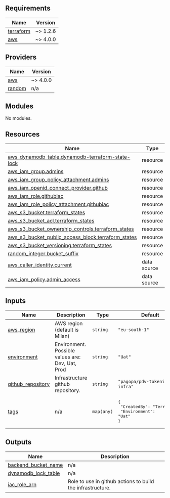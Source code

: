 ## Requirements

| Name | Version |
|------|---------|
| <a name="requirement_terraform"></a> [terraform](#requirement\_terraform) | ~> 1.2.6 |
| <a name="requirement_aws"></a> [aws](#requirement\_aws) | ~> 4.0.0 |

## Providers

| Name | Version |
|------|---------|
| <a name="provider_aws"></a> [aws](#provider\_aws) | ~> 4.0.0 |
| <a name="provider_random"></a> [random](#provider\_random) | n/a |

## Modules

No modules.

## Resources

| Name | Type |
|------|------|
| [aws_dynamodb_table.dynamodb-terraform-state-lock](https://registry.terraform.io/providers/hashicorp/aws/latest/docs/resources/dynamodb_table) | resource |
| [aws_iam_group.admins](https://registry.terraform.io/providers/hashicorp/aws/latest/docs/resources/iam_group) | resource |
| [aws_iam_group_policy_attachment.admins](https://registry.terraform.io/providers/hashicorp/aws/latest/docs/resources/iam_group_policy_attachment) | resource |
| [aws_iam_openid_connect_provider.github](https://registry.terraform.io/providers/hashicorp/aws/latest/docs/resources/iam_openid_connect_provider) | resource |
| [aws_iam_role.githubiac](https://registry.terraform.io/providers/hashicorp/aws/latest/docs/resources/iam_role) | resource |
| [aws_iam_role_policy_attachment.githubiac](https://registry.terraform.io/providers/hashicorp/aws/latest/docs/resources/iam_role_policy_attachment) | resource |
| [aws_s3_bucket.terraform_states](https://registry.terraform.io/providers/hashicorp/aws/latest/docs/resources/s3_bucket) | resource |
| [aws_s3_bucket_acl.terraform_states](https://registry.terraform.io/providers/hashicorp/aws/latest/docs/resources/s3_bucket_acl) | resource |
| [aws_s3_bucket_ownership_controls.terraform_states](https://registry.terraform.io/providers/hashicorp/aws/latest/docs/resources/s3_bucket_ownership_controls) | resource |
| [aws_s3_bucket_public_access_block.terraform_states](https://registry.terraform.io/providers/hashicorp/aws/latest/docs/resources/s3_bucket_public_access_block) | resource |
| [aws_s3_bucket_versioning.terraform_states](https://registry.terraform.io/providers/hashicorp/aws/latest/docs/resources/s3_bucket_versioning) | resource |
| [random_integer.bucket_suffix](https://registry.terraform.io/providers/hashicorp/random/latest/docs/resources/integer) | resource |
| [aws_caller_identity.current](https://registry.terraform.io/providers/hashicorp/aws/latest/docs/data-sources/caller_identity) | data source |
| [aws_iam_policy.admin_access](https://registry.terraform.io/providers/hashicorp/aws/latest/docs/data-sources/iam_policy) | data source |

## Inputs

| Name | Description | Type | Default | Required |
|------|-------------|------|---------|:--------:|
| <a name="input_aws_region"></a> [aws\_region](#input\_aws\_region) | AWS region (default is Milan) | `string` | `"eu-south-1"` | no |
| <a name="input_environment"></a> [environment](#input\_environment) | Environment. Possible values are: Dev, Uat, Prod | `string` | `"Uat"` | no |
| <a name="input_github_repository"></a> [github\_repository](#input\_github\_repository) | Infrastructure github repository. | `string` | `"pagopa/pdv-tokenizer-infra"` | no |
| <a name="input_tags"></a> [tags](#input\_tags) | n/a | `map(any)` | <pre>{<br>  "CreatedBy": "Terraform",<br>  "Environment": "Uat"<br>}</pre> | no |

## Outputs

| Name | Description |
|------|-------------|
| <a name="output_backend_bucket_name"></a> [backend\_bucket\_name](#output\_backend\_bucket\_name) | n/a |
| <a name="output_dynamodb_lock_table"></a> [dynamodb\_lock\_table](#output\_dynamodb\_lock\_table) | n/a |
| <a name="output_iac_role_arn"></a> [iac\_role\_arn](#output\_iac\_role\_arn) | Role to use in github actions to build the infrastructure. |
